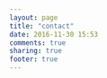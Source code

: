 ```yaml
---
layout: page
title: "contact"
date: 2016-11-30 15:53
comments: true
sharing: true
footer: true
---
```

